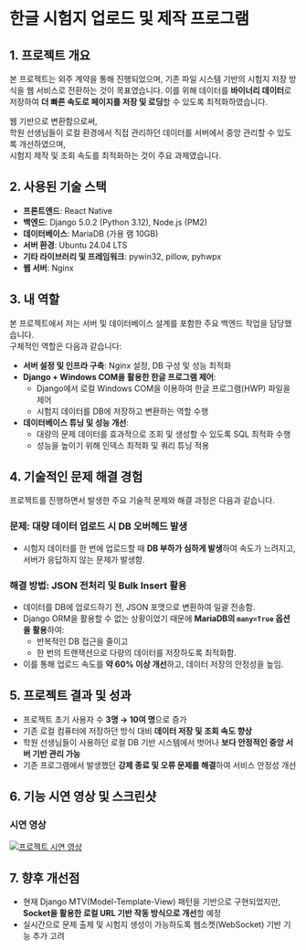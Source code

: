 # 한글 시험지 업로드 및 제작 프로그램
<!--
## 웹사이트 주소 : [뭉클](https://moongcle.xyz)  
-->
## 1. 프로젝트 개요
본 프로젝트는 외주 계약을 통해 진행되었으며, 기존 파일 시스템 기반의 시험지 저장 방식을 웹 서비스로 전환하는 것이 목표였습니다. 
이를 위해 데이터를 **바이너리 데이터**로 저장하여 **더 빠른 속도로 페이지를 저장 및 로딩**할 수 있도록 최적화하였습니다. 

웹 기반으로 변환함으로써,  
학원 선생님들이 로컬 환경에서 직접 관리하던 데이터를 서버에서 중앙 관리할 수 있도록 개선하였으며,  
시험지 제작 및 조회 속도를 최적화하는 것이 주요 과제였습니다.

## 2. 사용된 기술 스택
- **프론트엔드**: React Native  
- **백엔드**: Django 5.0.2 (Python 3.12), Node.js (PM2)  
- **데이터베이스**: MariaDB (가용 램 10GB)  
- **서버 환경**: Ubuntu 24.04 LTS  
- **기타 라이브러리 및 프레임워크**: pywin32, pillow, pyhwpx  
- **웹 서버**: Nginx  

## 3. 내 역할
본 프로젝트에서 저는 서버 및 데이터베이스 설계를 포함한 주요 백엔드 작업을 담당했습니다.  
구체적인 역할은 다음과 같습니다:

- **서버 설정 및 인프라 구축**: Nginx 설정, DB 구성 및 성능 최적화  
- **Django + Windows COM을 활용한 한글 프로그램 제어**:  
  - Django에서 로컬 Windows COM을 이용하여 한글 프로그램(HWP) 파일을 제어  
  - 시험지 데이터를 DB에 저장하고 변환하는 역할 수행  
- **데이터베이스 튜닝 및 성능 개선**:  
  - 대량의 문제 데이터를 효과적으로 조회 및 생성할 수 있도록 SQL 최적화 수행  
  - 성능을 높이기 위해 인덱스 최적화 및 쿼리 튜닝 적용  

## 4. 기술적인 문제 해결 경험
프로젝트를 진행하면서 발생한 주요 기술적 문제와 해결 과정은 다음과 같습니다.

### 문제: 대량 데이터 업로드 시 DB 오버헤드 발생
- 시험지 데이터를 한 번에 업로드할 때 **DB 부하가 심하게 발생**하여 속도가 느려지고, 서버가 응답하지 않는 문제가 발생함.
  
### 해결 방법: JSON 전처리 및 Bulk Insert 활용
- 데이터를 DB에 업로드하기 전, JSON 포맷으로 변환하여 일괄 전송함.
- Django ORM을 활용할 수 없는 상황이었기 때문에 **MariaDB의 `many=True` 옵션을 활용**하여:
  - 반복적인 DB 접근을 줄이고
  - 한 번의 트랜잭션으로 다량의 데이터를 저장하도록 최적화함.
- 이를 통해 업로드 속도를 **약 60% 이상 개선**하고, 데이터 저장의 안정성을 높임.

## 5. 프로젝트 결과 및 성과
- 프로젝트 초기 사용자 수 **3명 → 10여 명**으로 증가  
- 기존 로컬 컴퓨터에 저장하던 방식 대비 **데이터 저장 및 조회 속도 향상**  
- 학원 선생님들이 사용하던 로컬 DB 기반 시스템에서 벗어나 **보다 안정적인 중앙 서버 기반 관리 가능**  
- 기존 프로그램에서 발생했던 **강제 종료 및 오류 문제를 해결**하여 서비스 안정성 개선  

## 6. 기능 시연 영상 및 스크린샷
### 시연 영상
[![프로젝트 시연 영상](https://i.ytimg.com/vi/psoi1_03HzY/hqdefault.jpg)](https://youtu.be/psoi1_03HzY)

<!--
### 기능별 스크린샷
#### 1. 로그인 및 회원가입 페이지
![로그인 및 회원가입](image/login_signup.png)

#### 2. 문제 출제 및 시험지 생성 화면
![문제 출제 및 시험지 생성](image/question_creation.png)

#### 3. 데이터 저장 후 조회되는 과정
![데이터 조회](image/data_query.png)
-->
## 7. 향후 개선점
- 현재 Django MTV(Model-Template-View) 패턴을 기반으로 구현되었지만, **Socket을 활용한 로컬 URL 기반 작동 방식으로 개선**할 예정  
- 실시간으로 문제 출제 및 시험지 생성이 가능하도록 웹소켓(WebSocket) 기반 기능 추가 고려  
